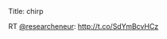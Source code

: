 Title: chirp

RT <a href="http://twitter.com/researcheneur">@researcheneur</a>: <a href="http://t.co/SdYmBcvHCz">http://t.co/SdYmBcvHCz</a>

